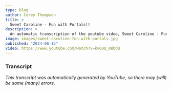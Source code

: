 ```yaml
---
type: blog
author: Corey Thompson
title: >
  Sweet Caroline - Fun with Portals!!
description: >
  An automatic transcription of the youtube video, Sweet Caroline - Fun with Portals!!, generated from youtube captions.
image: images/sweet-caroline-fun-with-portals.jpg
published: "2024-06-15"
video: https://www.youtube.com/watch?v=kv60Q_08bdQ
---
```




### Transcript

*This transcript was automatically generated by YouTube, so there may (will) be some (many) errors.*


